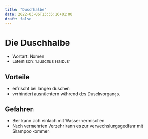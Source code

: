 ```yaml
---
title: "Duschhalbe"
date: 2022-03-06T13:35:16+01:00
draft: false
---
```



# Die Duschhalbe
+ Wortart: Nomen
+ Lateinisch: 'Duschus Halbus'


## Vorteile
- erfrischt bei langen duschen
- verhindert ausnüchtern während des Duschvorgangs.


## Gefahren
- Bier kann sich einfach mit Wasser vermischen
- Nach vermehrten Verzehr kann es zur verwechslungsgedfahr mit Shampoo kommen